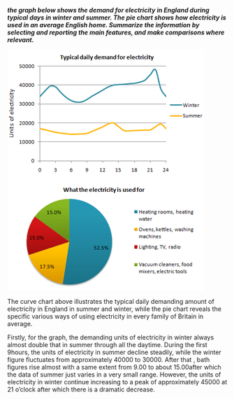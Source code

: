 _**the graph below shows the demand for electricity in England during typical days in winter and summer. The pie chart shows how electricity is used in an average English home. Summarize the information by selecting and reporting the main features, and make comparisons where relevant.**_

![](/assets/4-2.png)

The curve chart above illustrates the typical daily demanding amount of electricity in England in summer and winter, while the pie chart reveals the specific various ways of using electricity in every family of Britain in average.

Firstly, for the graph, the demanding units of electricity in winter always almost double that in summer through all the daytime. During the first 9hours, the units of electricity in summer decline steadily, while the winter figure fluctuates from approximately 40000 to 30000. After that , bath figures rise almost with a same extent from 9.00 to about 15.00after which the data of summer just varies in a very small range. However, the units of electricity in winter continue increasing to a peak of approximately 45000 at 21 o’clock after which there is a dramatic decrease.

